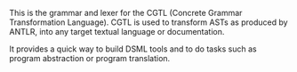 This is the grammar and lexer for the CGTL (Concrete Grammar Transformation Language). 
CGTL is used to transform ASTs as produced by ANTLR, into any target textual language or documentation. 

It provides a quick way to build DSML tools and to do tasks such as program abstraction or program translation. 
